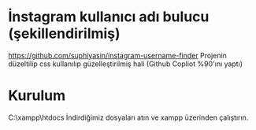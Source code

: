 # İnstagram kullanıcı adı bulucu (şekillendirilmiş)

https://github.com/suphiyasin/instagram-username-finder Projenin düzeltilip css kullanılıp güzelleştirilmiş hali (Github Copliot %90'ını yaptı)

# Kurulum

C:\xampp\htdocs
  İndirdiğimiz dosyaları atın ve xampp üzerinden çalıştırın.
